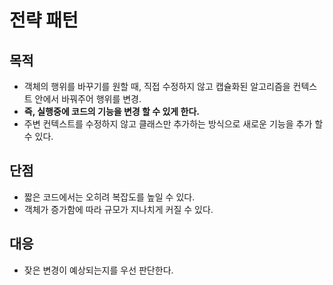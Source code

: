# 전략 패턴

## 목적

- 객체의 행위를 바꾸기를 원할 때, 직접 수정하지 않고 캡슐화된 알고리즘을 컨텍스트 안에서 바꿔주어 행위를 변경.
- **즉, 실행중에 코드의 기능을 변경 할 수 있게 한다.**
- 주변 컨텍스트를 수정하지 않고 클래스만 추가하는 방식으로 새로운 기능을 추가 할 수 있다.

## 단점

- 짧은 코드에서는 오히려 복잡도를 높일 수 있다.
- 객체가 증가함에 따라 규모가 지나치게 커질 수 있다.

## 대응

- 잦은 변경이 예상되는지를 우선 판단한다.
